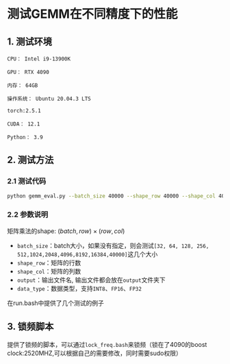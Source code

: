 # 测试GEMM在不同精度下的性能

## 1. 测试环境
`CPU： Intel i9-13900K`

`GPU： RTX 4090`

`内存： 64GB`

`操作系统： Ubuntu 20.04.3 LTS`

`torch:2.5.1`

`CUDA： 12.1`

`Python： 3.9`

## 2. 测试方法

### 2.1 测试代码
```bash
python gemm_eval.py --batch_size 40000 --shape_row 40000 --shape_col 40000 --plot_mode True --output shape_40000_int8_info.txt --data_type INT8
```

### 2.2 参数说明

矩阵乘法的shape: $(batch, row) \times (row, col)$
- `batch_size`：batch大小，如果没有指定，则会测试`[32, 64, 128, 256, 512,1024,2048,4096,8192,16384,40000]`这几个大小
- `shape_row`：矩阵的行数
- `shape_col`：矩阵的列数
- `output`：输出文件名, 输出文件都会放在`output`文件夹下
- `data_type`：数据类型，支持`INT8`、`FP16`、`FP32`

在run.bash中提供了几个测试的例子

## 3. 锁频脚本

提供了锁频的脚本，可以通过`lock_freq.bash`来锁频（锁在了4090的boost clock:2520MHZ,可以根据自己的需要修改，同时需要sudo权限）